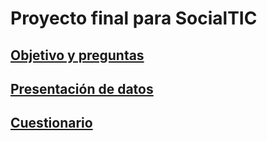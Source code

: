 # Proyecto final para SocialTIC

## [Objetivo y preguntas](/Preguntas.md)

## [Presentación de datos](/Datos_presentación)

## [Cuestionario]()
